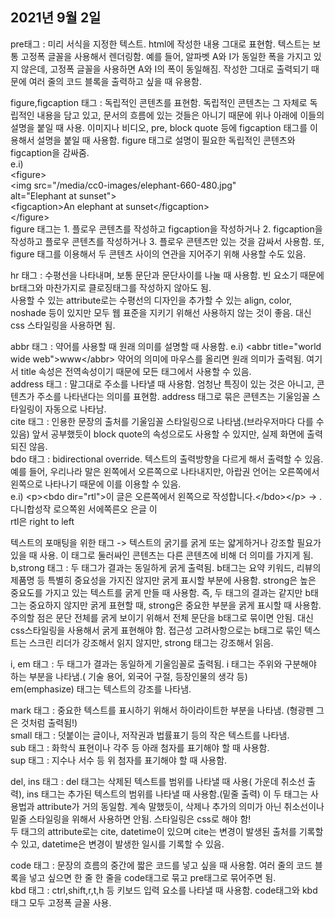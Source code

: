 ## 2021년 9월 2일
pre태그 : 미리 서식을 지정한 텍스트. html에 작성한 내용 그대로 표현함. 텍스트는 보통 고정폭 글꼴을 사용해서 렌더링함. 예를 들어, 알파벳 A와 I가 동일한 폭을 가지고 있지 않은데, 고정폭 글꼴을 사용하면 A와 I의 폭이 동일해짐. 작성한 그대로 출력되기 때문에 여러 줄의 코드 블록을 출력하고 싶을 때 유용함.

figure,figcaption 태그 : 독립적인 콘텐츠를 표현함. 독립적인 콘텐츠는 그 자체로 독립적인 내용을 담고 있고, 문서의 흐름에 있는 것들은 아니기 때문에 위나 아래에 이들의 설명을 붙일 때 사용. 이미지나 비디오, pre, block quote 등에 figcaption 태그를 이용해서 설명을 붙일 때 사용함. figure 태그로 설명이 필요한 독립적인 콘텐츠와 figcaption을 감싸줌.<br>
e.i) <br>
\<figure><br>
    \<img src="/media/cc0-images/elephant-660-480.jpg"<br>
         alt="Elephant at sunset"><br>
    \<figcaption>An elephant at sunset\</figcaption><br>
\</figure><br>
figure 태그는 1. 플로우 콘텐츠를 작성하고 figcaption을 작성하거나 2. figcaption을 작성하고 플로우 콘텐츠를 작성하거나 3. 플로우 콘텐츠만 있는 것을 감싸서 사용함. 또, figure 태그를 이용해서 두 콘텐츠 사이의 연관을 지어주기 위해 사용할 수도 있음.

hr 태그 : 수평선을 나타내며, 보통 문단과 문단사이를 나눌 때 사용함. 빈 요소기 때문에  br태그와 마찬가지로 클로징태그를 작성하지 않아도 됨. <br>
사용할 수 있는 attribute로는 수평선의 디자인을 추가할 수 있는 align, color, noshade 등이 있지만 모두 웹 표준을 지키기 위해선 사용하지 않는 것이 좋음. 대신 css 스타일링을 사용하면 됨. <br>

abbr 태그 : 약어를 사용할 때 원래 의미를 설명할 때 사용함. e.i) \<abbr title="world wide web">www\</abbr> 약어의 의미에 마우스를 올리면 원래 의미가 출력됨. 여기서 title 속성은 전역속성이기 때문에 모든 태그에서 사용할 수 있음. <br>
address 태그 : 말그대로 주소를 나타낼 때 사용함. 엄청난 특징이 있는 것은 아니고, 콘텐츠가 주소를 나타낸다는 의미를 표현함. address 태그로 묶은 콘텐츠는 기울임꼴 스타일링이 자동으로 나타남. <br>
cite 태그 : 인용한 문장의 출처를 기울임꼴 스타일링으로 나타냄.(브라우저마다 다를 수 있음) 앞서 공부했듯이 block quote의 속성으로도 사용할 수 있지만, 실제 화면에 출력되진 않음. <br>
bdo 태그 : bidirectional override. 텍스트의 출력방향을 다르게 해서 출력할 수 있음. 예를 들어, 우리나라 말은 왼쪽에서 오른쪽으로 나타내지만, 아랍권 언어는 오른쪽에서 왼쪽으로 나타나기 때문에 이를 이용할 수 있음.<br>
e.i) \<p>\<bdo dir="rtl">이 글은 오른쪽에서 왼쪽으로 작성합니다.\</bdo>\</p> -> .다니합성작 로으쪽왼 서에쪽른오 은글 이<br>
rtl은 right to left

텍스트의 포매팅을 위한 태그 -> 텍스트의 굵기를 굵게 또는 얇게하거나 강조할 필요가 있을 때 사용. 이 태그로 둘러싸인 콘텐츠는 다른 콘텐츠에 비해 더 의미를 가지게 됨.<br>
b,strong 태그 : 두 태그가 결과는 동일하게 굵게 출력됨. b태그는 요약 키워드, 리뷰의 제품명 등 특별히 중요성을 가지진 않지만 굵게 표시할 부분에 사용함. strong은 높은 중요도를 가지고 있는 텍스트를 굵게 만들 때 사용함. 즉, 두 태그의 결과는 같지만 b태그는 중요하지 않지만 굵게 표현할 때, strong은 중요한 부분을 굵게 표시할 때 사용함. 주의할 점은 문단 전체를 굵게 보이기 위해서 전체 문단을 b태그로 묶이면 안됨. 대신 css스타일링을 사용해서 굵게 표현해야 함. 접근성 고려사항으로는 b태그로 묶인 텍스트는 스크린 리더가 강조해서 읽지 않지만, strong 태그는 강조해서 읽음.

i, em 태그 : 두 태그가 결과는 동일하게 기울임꼴로 출력됨. i 태그는 주위와 구분해야 하는 부분을 나타냄.( 기술 용어, 외국어 구절, 등장인물의 생각 등)<br>
em(emphasize) 태그는 텍스트의 강조를 나타냄. <br>

mark 태그 : 중요한 텍스트를 표시하기 위해서 하이라이트한 부분을 나타냄. (형광펜 그은 것처럼 출력됨!) <br>
small 태그 : 덧붙이는 글이나, 저작권과 법률표기 등의 작은 텍스트를 나타냄. <br>
sub 태그 : 화학식 표현이나 각주 등 아래 첨자를 표기해야 할 때 사용함.<br>
sup 태그 : 지수나 서수 등 위 첨자를 표기해야 할 때 사용함. 

del, ins 태그 : del 태그는 삭제된 텍스트를 범위를 나타낼 때 사용( 가운데 취소선 출력), ins 태그는 추가된 텍스트의 범위를 나타낼 때 사용함.(밑줄 출력) 이 두 태그는 사용법과 attribute가 거의 동일함. 계속 말했듯이, 삭제나 추가의 의미가 아닌 취소선이나 밑줄 스타일링을 위해서 사용하면 안됨. 스타일링은 css로 해야 함!<br>
두 태그의 attribute로는 cite, datetime이 있으며 cite는 변경이 발생된 출처를 기록할 수 있고, datetime은 변경이 발생한 일시를 기록할 수 있음. 

code 태그 : 문장의 흐름의 중간에 짧은 코드를 넣고 싶을 때 사용함. 여러 줄의 코드 블록을 넣고 싶으면 한 줄 한 줄을 code태그로 묶고 pre태그로 묶어주면 됨.<br>
kbd 태그 : ctrl,shift,r,t,h 등 키보드 입력 요소를 나타낼 때 사용함. code태그와 kbd태그 모두 고정폭 글꼴 사용.
